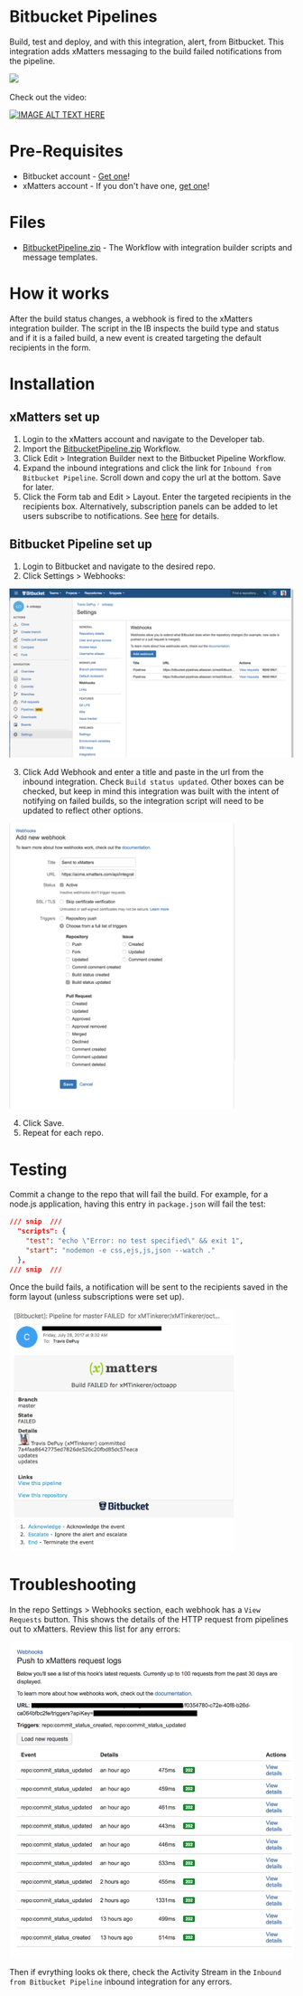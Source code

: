 
# Bitbucket Pipelines
Build, test and deploy, and with this integration, alert, from Bitbucket. This integration adds xMatters messaging to the build failed notifications from the pipeline. 


<kbd>
  <a href="https://support.xmatters.com/hc/en-us/community/topics">
  <img src="https://github.com/xmatters/xMatters-Labs/raw/master/media/disclaimer.png">
  </a>
</kbd>


Check out the video:

[![IMAGE ALT TEXT HERE](https://img.youtube.com/vi/drhk8P-0RYY/0.jpg)](https://youtu.be/drhk8P-0RYY)

# Pre-Requisites
* Bitbucket account - [Get one](https://bitbucket.org/)! 
* xMatters account - If you don't have one, [get one](https://www.xmatters.com)!

# Files
* [BitbucketPipeline.zip](BitbucketPipeline.zip) - The Workflow with integration builder scripts and message templates.

# How it works
After the build status changes, a webhook is fired to the xMatters integration builder. The script in the IB inspects the build type and status and if it is a failed build, a new event is created targeting the default recipients in the form. 

# Installation

## xMatters set up
1. Login to the xMatters account and navigate to the Developer tab. 
2. Import the [BitbucketPipeline.zip](BitbucketPipeline.zip) Workflow. 
3. Click Edit > Integration Builder next to the Bitbucket Pipeline Workflow.
4. Expand the inbound integrations and click the link for `Inbound from Bitbucket Pipeline`. Scroll down and copy the url at the bottom. Save for later. 
5. Click the Form tab and Edit > Layout. Enter the targeted recipients in the recipients box. Alternatively, subscription panels can be added to let users subscribe to notifications. See [here](https://help.xmatters.com/OnDemand/xmodwelcome/communicationplanbuilder/subscriptionforms.htm?cshid=SubscriptionFormListPlace) for details. 


## Bitbucket Pipeline set up
1. Login to Bitbucket and navigate to the desired repo. 
2. Click Settings > Webhooks:

<kbd>
  <img src="media/Settings-Webhook.png" width="600">
</kbd>

3. Click Add Webhook and enter a title and paste in the url from the inbound integration. Check `Build status updated`. Other boxes can be checked, but keep in mind this integration was built with the intent of notifying on failed builds, so the integration script will need to be updated to reflect other options. 

<kbd>
  <img src="media/New-Webhook.png" width="400">
</kbd>

4. Click Save.
5. Repeat for each repo. 

# Testing
Commit a change to the repo that will fail the build. For example, for a node.js application, having this entry in `package.json` will fail the test:

```json
/// snip  ///
  "scripts": {
    "test": "echo \"Error: no test specified\" && exit 1",
    "start": "nodemon -e css,ejs,js,json --watch ."
  },
/// snip  ///
```

Once the build fails, a notification will be sent to the recipients saved in the form layout (unless subscriptions were set up).

<kbd>
  <img src="media/Email.png" width="400">
</kbd>


# Troubleshooting
In the repo Settings > Webhooks section, each webhook has a `View Requests` button. This shows the details of the HTTP request from pipelines out to xMatters. Review this list for any errors:

<kbd>
  <img src="media/Settings-Webhook-View-Requests.png">
</kbd>

Then if evrything looks ok there, check the Activity Stream in the `Inbound from Bitbucket Pipeline` inbound integration for any errors. 




